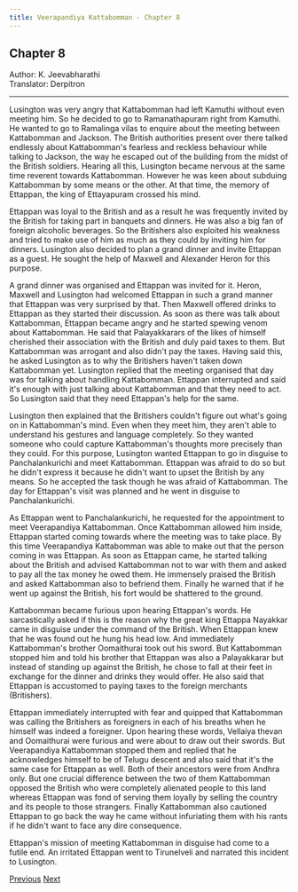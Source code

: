 ```yaml
---
title: Veerapandiya Kattabomman - Chapter 8
---
```


## Chapter 8
Author: K. Jeevabharathi  
Translator: Derpitron

---

Lusington was very angry that Kattabomman had left Kamuthi without even meeting him. So he decided to go to Ramanathapuram right from Kamuthi. He wanted to go to Ramalinga vilas to enquire about the meeting between Kattabomman and Jackson. The British authorities present over there talked endlessly about Kattabomman's fearless and reckless behaviour while talking to Jackson, the way he escaped out of the building from the midst of the British soldiers. Hearing all this, Lusington became nervous at the same time reverent towards Kattabomman. However he was keen about subduing Kattabomman by some means or the other. At that time, the memory of Ettappan, the king of Ettayapuram crossed his mind.

Ettappan was loyal to the British and as a result he was frequently invited by the British for taking part in banquets and dinners. He was also a big fan of foreign alcoholic beverages. So the Britishers also exploited his weakness and tried to make use of him as much as they could by inviting him for dinners. Lusington also decided to plan a grand dinner and invite Ettappan as a guest. He sought the help of Maxwell and Alexander Heron for this purpose.

A grand dinner was organised and Ettappan was invited for it. Heron, Maxwell and Lusington had welcomed Ettappan in such a grand manner that Ettappan was very surprised by that. Then Maxwell offered drinks to Ettappan as they started their discussion. As soon as there was talk about Kattabomman, Ettappan became angry and he started spewing venom about Kattabomman. He said that Palayakkarars of the likes of himself cherished their association with the British and duly paid taxes to them. But Kattabomman was arrogant and also didn't pay the taxes. Having said this, he asked Lusington as to why the Britishers haven't taken down Kattabomman yet. Lusington replied that the meeting organised that day was for talking about handling Kattabomman. Ettappan interrupted and said it's enough with just talking about Kattabomman and that they need to act. So Lusington said that they need Ettappan's help for the same. 

Lusington then explained that the Britishers couldn't figure out what's going on in Kattabomman's mind. Even when they meet him, they aren't able to understand his gestures and language completely. So they wanted someone who could capture Kattabomman's thoughts more precisely than they could. For this purpose, Lusington wanted Ettappan to go in disguise to Panchalankurichi and meet Kattabomman. Ettappan was afraid to do so but he didn't express it because he didn't want to upset the British by any means. So he accepted the task though he was afraid of Kattabomman. The day for Ettappan's visit was planned and he went in disguise to Panchalankurichi.

As Ettappan went to Panchalankurichi, he requested for the appointment to meet Veerapandiya Kattabomman. Once Kattabomman allowed him inside, Ettappan started coming towards where the meeting was to take place. By this time Veerapandiya Kattabomman was able to make out that the person coming in was Ettappan. As soon as Ettappan came, he started talking about the British and advised Kattabomman not to war with them and asked to pay all the tax money he owed them. He immensely praised the British and asked Kattabomman also to befriend them. Finally he warned that if he went up against the British, his fort would be shattered to the ground.

Kattabomman became furious upon hearing Ettappan's words. He sarcastically asked if this is the reason why the great king Ettappa Nayakkar came in disguise under the command of the British. When Ettappan knew that he was found out he hung his head low. And immediately Kattabomman's brother Oomaithurai took out his sword. But Kattabomman stopped him and told his brother that Ettappan was also a Palayakkarar but instead of standing up against the British, he chose to fall at their feet in exchange for the dinner and drinks they would offer. He also said that Ettappan is accustomed to paying taxes to the foreign merchants (Britishers).

Ettappan immediately interrupted with fear and quipped that Kattabomman was calling the Britishers as foreigners in each of his breaths when he himself was indeed a foreigner. Upon hearing these words, Vellaiya thevan and Oomaithurai were furious and were about to draw out their swords. But Veerapandiya Kattabomman stopped them and replied that he acknowledges himself to be of Telugu descent and also said that it's the same case for Ettappan as well. Both of their ancestors were from Andhra only. But one crucial difference between the two of them Kattabomman opposed the British who were completely alienated people to this land whereas Ettappan was fond of serving them loyally by selling the country and its people to those strangers. Finally Kattabomman also cautioned Ettappan to go back the way he came without infuriating them with his rants if he didn't want to face any dire consequence.

Ettappan's mission of meeting Kattabomman in disguise had come to a futile end. An irritated Ettappan went to Tirunelveli and narrated this incident to Lusington.

<span class="prev">[Previous](./chapter-07.md)</span>
<span class="next">[Next](./chapter-09.md)</span>